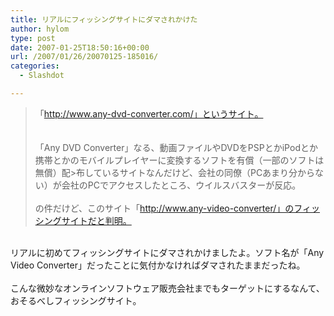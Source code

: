 ```yaml
---
title: リアルにフィッシングサイトにダマされかけた
author: hylom
type: post
date: 2007-01-25T18:50:16+00:00
url: /2007/01/26/20070125-185016/
categories:
  - Slashdot

---
```

>「http://www.any-dvd-converter.com/」というサイト。   
></br>   
>「Any DVD Converter」なる、動画ファイルやDVDをPSPとかiPodとか携帯とかのモバイルプレイヤーに変換するソフトを有償（一部のソフトは無償）配>布しているサイトなんだけど、会社の同僚（PCあまり分からない）が会社のPCでアクセスしたところ、ウイルスバスターが反応。</br>   
の件だけど、このサイト「http://www.any-video-converter/」のフィッシングサイトだと判明。</br>  
</br>   
リアルに初めてフィッシングサイトにダマされかけましたよ。ソフト名が「Any Video Converter」だったことに気付かなければダマされたままだったね。</br>  
</br>   
こんな微妙なオンラインソフトウェア販売会社までもターゲットにするなんて、おそるべしフィッシングサイト。</br>  
</br>